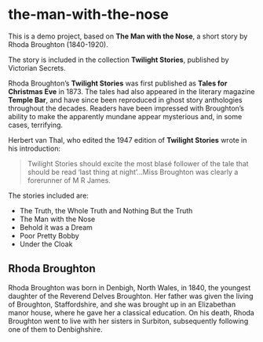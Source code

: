 # the-man-with-the-nose

This is a demo project, based on __The Man with the Nose__, a short story by Rhoda Broughton (1840-1920).

The story is included in the collection __Twilight Stories__, published by Victorian Secrets.

Rhoda Broughton’s __Twilight Stories__ was first published as __Tales for Christmas Eve__ in 1873. The tales had also appeared in the literary magazine __Temple Bar__, and have since been reproduced in ghost story anthologies throughout the decades. Readers have been impressed with Broughton’s ability to make the apparently mundane appear mysterious and, in some cases, terrifying.

Herbert van Thal, who edited the 1947 edition of __Twilight Stories__ wrote in his introduction:

> Twilight Stories should excite the most blasé follower of the tale that should be read ‘last thing at night’…Miss Broughton was clearly a forerunner of M R James.

The stories included are:

- The Truth, the Whole Truth and Nothing But the Truth
- The Man with the Nose
- Behold it was a Dream
- Poor Pretty Bobby
- Under the Cloak

## Rhoda Broughton

Rhoda Broughton was born in Denbigh, North Wales, in 1840, the youngest daughter of the Reverend Delves Broughton. Her father was given the living of Broughton, Staffordshire, and she was brought up in an Elizabethan manor house, where he gave her a classical education. On his death, Rhoda Broughton went to live with her sisters in Surbiton, subsequently following one of them to Denbighshire.
